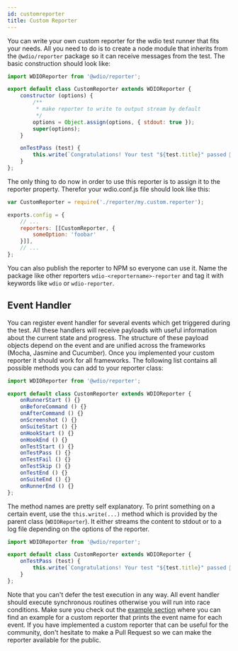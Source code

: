 ```yaml
---
id: customreporter
title: Custom Reporter
---
```


You can write your own custom reporter for the wdio test runner that fits your needs. All you need to do is to create a node module that inherits from the `@wdio/reporter` package so it can receive messages from the test. The basic construction should look like:

```js
import WDIOReporter from '@wdio/reporter';

export default class CustomReporter extends WDIOReporter {
    constructor (options) {
        /**
         * make reporter to write to output stream by default
         */
        options = Object.assign(options, { stdout: true });
        super(options);
    }

    onTestPass (test) {
        this.write(`Congratulations! Your test "${test.title}" passed 👏`);
    }
};
```

The only thing to do now in order to use this reporter is to assign it to the reporter property. Therefor your wdio.conf.js file should look like this:

```js
var CustomReporter = require('./reporter/my.custom.reporter');

exports.config = {
    // ...
    reporters: [[CustomReporter, {
        someOption: 'foobar'
    }]],
    // ...
};
```

You can also publish the reporter to NPM so everyone can use it. Name the package like other reporters `wdio-<reportername>-reporter` and tag it with keywords like `wdio` or `wdio-reporter`.

## Event Handler

You can register event handler for several events which get triggered during the test. All these handlers will receive payloads with useful information about the current state and progress. The structure of these payload objects depend on the event and are unified across the frameworks (Mocha, Jasmine and Cucumber). Once you implemented your custom reporter it should work for all frameworks. The following list contains all possible methods you can add to your reporter class:

```js
import WDIOReporter from '@wdio/reporter';

export default class CustomReporter extends WDIOReporter {
    onRunnerStart () {}
    onBeforeCommand () {}
    onAfterCommand () {}
    onScreenshot () {}
    onSuiteStart () {}
    onHookStart () {}
    onHookEnd () {}
    onTestStart () {}
    onTestPass () {}
    onTestFail () {}
    onTestSkip () {}
    onTestEnd () {}
    onSuiteEnd () {}
    onRunnerEnd () {}
};
```

The method names are pretty self explanatory. To print something on a certain event, use the `this.write(...)` method which is provided by the parent class (`WDIOReporter`). It either streams the content to stdout or to a log file depending on the options of the reporter.

```js
import WDIOReporter from '@wdio/reporter';

export default class CustomReporter extends WDIOReporter {
    onTestPass (test) {
        this.write(`Congratulations! Your test "${test.title}" passed 👏`);
    }
};
```

Note that you can't defer the test execution in any way. All event handler should execute synchronous routines otherwise you will run into race conditions. Make sure you check out the [example section](https://github.com/webdriverio/webdriverio/tree/master/examples/wdio) where you can find an example for a custom reporter that prints the event name for each event. If you have implemented a custom reporter that can be useful for the community, don't hesitate to make a Pull Request so we can make the reporter available for the public.